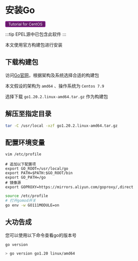 # 安装Go
<span style='background: #67196b;color:#fff;border: 2px solid #87218d;border-radius: 4px;padding: 0 8px;font-size: 12px'>Tutorial for CentOS</span>

:::tip
EPEL源中已包含此软件
:::

本文使用官方构建包进行安装

## 下载构建包

访问[Go官网](https://go.dev/dl/)，根据架构及系统选择合适的构建包

本文假设的架构为 `amd64` 、操作系统为 `Centos 7.9`

选择下载 `go1.20.2.linux-amd64.tar.gz` 作为构建包

## 解压至指定目录

```bash
tar -C /usr/local -xzf go1.20.2.linux-amd64.tar.gz
```

## 配置环境变量

```bash
vim /etc/profile
```

```properties
# 追加以下配置项
export GO_ROOT=/usr/local/go
export PATH=$PATH:$GO_ROOT/bin
export GO_PATH=/go
# 镜像源
export GOPROXY=https://mirrors.aliyun.com/goproxy/,direct
```

```bash
source /etc/profile
# 打开gomod开关
go env -w GO111MODULE=on
```

## 大功告成

您可以使用以下命令查看go的版本号

```bash
go version
```

```bash
> go version go1.20 linux/amd64
```

